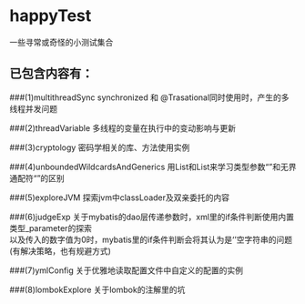 # happyTest
一些寻常或奇怪的小测试集合

## 已包含内容有： 
###(1)multithreadSync 
synchronized 和 @Trasational同时使用时，产生的多线程并发问题

###(2)threadVariable 
多线程的变量在执行中的变动影响与更新

###(3)cryptology 
密码学相关的库、方法使用实例

###(4)unboundedWildcardsAndGenerics 
用List<?>和List<T>来学习类型参数“<T>”和无界通配符“<?>”的区别

###(5)exploreJVM 
探索jvm中classLoader及双亲委托的内容

###(6)judgeExp 
关于mybatis的dao层传递参数时，xml里的if条件判断使用内置类型_parameter的探索  
以及传入的数字值为0时，mybatis里的if条件判断会将其认为是‘’空字符串的问题(有解决策略，也有规避方式)

###(7)ymlConfig 
关于优雅地读取配置文件中自定义的配置的实例

###(8)lombokExplore 
关于lombok的注解里的坑
